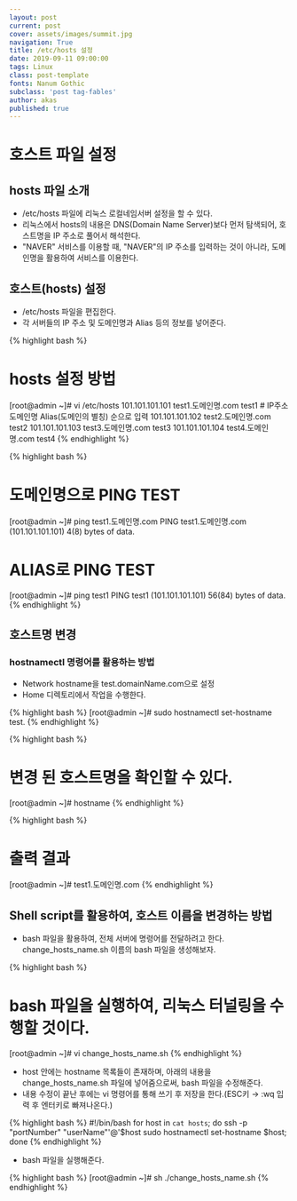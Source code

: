 ```yaml
---
layout: post
current: post
cover: assets/images/summit.jpg
navigation: True
title: /etc/hosts 설정
date: 2019-09-11 09:00:00
tags: Linux
class: post-template
fonts: Nanum Gothic
subclass: 'post tag-fables'
author: akas
published: true
---
```

# 호스트 파일 설정
## hosts 파일 소개
- /etc/hosts 파일에 리눅스 로컬네임서버 설정을 할 수 있다.
- 리눅스에서 hosts의 내용은 DNS(Domain Name Server)보다 먼저 탐색되어, 호스트명을 IP 주소로 풀어서 해석한다.
- "NAVER" 서비스를 이용할 때, "NAVER"의 IP 주소를 입력하는 것이 아니라, 도메인명을 활용하여 서비스를 이용한다.

## 호스트(hosts) 설정
- /etc/hosts 파일을 편집한다.
- 각 서버들의 IP 주소 및 도메인명과 Alias 등의 정보를 넣어준다.

{% highlight bash %}
# hosts 설정 방법
[root@admin ~]# vi /etc/hosts
101.101.101.101 test1.도메인명.com test1 # IP주소 도메인명 Alias(도메인의 별칭) 순으로 입력
101.101.101.102 test2.도메인명.com test2
101.101.101.103 test3.도메인명.com test3
101.101.101.104 test4.도메인명.com test4
{% endhighlight %}


{% highlight bash %}
# 도메인명으로 PING TEST
[root@admin ~]# ping test1.도메인명.com
PING test1.도메인명.com (101.101.101.101) 4(8) bytes of data.

# ALIAS로 PING TEST
[root@admin ~]# ping test1
PING test1 (101.101.101.101) 56(84) bytes of data.
{% endhighlight %}

## 호스트명 변경
### hostnamectl 명령어를 활용하는 방법
- Network hostname을 test.domainName.com으로 설정
- Home 디렉토리에서 작업을 수행한다.

{% highlight bash %}
[root@admin ~]# sudo hostnamectl set-hostname test.
{% endhighlight %}

{% highlight bash %}
# 변경 된 호스트명을 확인할 수 있다.
[root@admin ~]# hostname
{% endhighlight %}


{% highlight bash %}
# 출력 결과
[root@admin ~]# test1.도메인명.com
{% endhighlight %}

## Shell script를 활용하여, 호스트 이름을 변경하는 방법
- bash 파일을 활용하여, 전체 서버에 명령어를 전달하려고 한다. change_hosts_name.sh 이름의 bash 파일을 생성해보자.


{% highlight bash %}
# bash 파일을 실행하여, 리눅스 터널링을 수행할 것이다.
[root@admin ~]# vi change_hosts_name.sh
{% endhighlight %}

- host 안에는 hostname 목록들이 존재하며, 아래의 내용을 change_hosts_name.sh 파일에 넣어줌으로써, bash 파일을 수정해준다.
- 내용 수정이 끝난 후에는 vi 명령어를 통해 쓰기 후 저장을 한다.(ESC키 → :wq 입력 후 엔터키로 빠져나온다.)

{% highlight bash %}
#!/bin/bash
for host in `cat hosts`;
do
    ssh -p "portNumber" "userName"'@'$host sudo hostnamectl set-hostname $host;
done
{% endhighlight %}

- bash 파일을 실행해준다.

{% highlight bash %}
[root@admin ~]# sh ./change_hosts_name.sh
{% endhighlight %}
